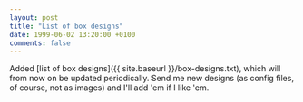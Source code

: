 ```yaml
---
layout: post
title: "List of box designs"
date: 1999-06-02 13:20:00 +0100
comments: false
---
```


Added [list of box designs]({{ site.baseurl }}/box-designs.txt), which will from now on be updated periodically. Send me new designs (as config files, of course, not as images) and I'll add 'em if I like 'em.
